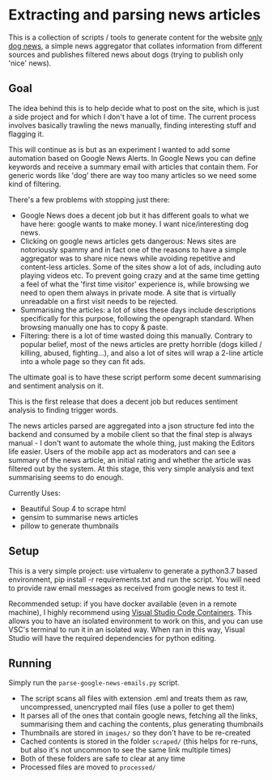 # Extracting and parsing news articles

This is a collection of scripts / tools to generate content for the website [only dog news](https://onlydognews.com), a simple news aggregator that collates information from different sources and publishes filtered news about dogs (trying to publish only 'nice' news).

## Goal

The idea behind this is to help decide what to post on the site, which is just a side project and for which I don't have a lot of time. The current process involves basically trawling the news manually, finding interesting stuff and flagging it.

This will continue as is but as an experiment I wanted to add some automation based on Google News Alerts. In Google News you can define keywords and receive a summary email with articles that contain them. For generic words like 'dog' there are way too many articles so we need some kind of filtering.

There's a few problems with stopping just there:

* Google News does a decent job but it has different goals to what we have here: google wants to make money. I want nice/interesting dog news.
* Clicking on google news articles gets dangerous: News sites are notoriously spammy and in fact one of the reasons to have a simple aggregator was to share nice news while avoiding repetitive and content-less articles. Some of the sites show a lot of ads, including auto playing videos etc. To prevent going crazy and at the same time getting a feel of what the 'first time visitor' experience is, while browsing we need to open them always in private mode. A site that is virtually unreadable on a first visit needs to be rejected.
* Summarising the articles: a lot of sites these days include descriptions specifically for this purpose, following the opengraph standard. When browsing manually one has to copy & paste.
* Filtering: there is a lot of time wasted doing this manually. Contrary to popular belief, most of the news articles are pretty horrible (dogs killed / killing, abused, fighting...), and also a lot of sites will wrap a 2-line article into a whole page so they can fit ads.

The ultimate goal is to have these script perform some decent summarising and sentiment analysis on it.

This is the first release that does a decent job but reduces sentiment analysis to finding trigger words.

The news articles parsed are aggregated into a json structure fed into the backend and consumed by a mobile client so that the final step is always manual - I don't want to automate the whole thing, just making the Editors life easier. Users of the mobile app act as moderators and can see a summary of the news article, an initial rating and whether the article was filtered out by the system. At this stage, this very simple analysis and text summarising seems to do enough.

Currently Uses:

* Beautiful Soup 4 to scrape html
* gensim to summarise news articles
* pillow to generate thumbnails

## Setup

This is a very simple project: use virtualenv to generate a python3.7 based environment, pip install -r requirements.txt and run the script. You will need to provide raw email messages as received from google news to test it.

Recommended setup: if you have docker available (even in a remote machine), I highly recommend using [Visual Studio Code Containers](./README-VSC-Container.md). This allows you to have an isolated environment to work on this, and you can use VSC's terminal to run it in an isolated way. When ran in this way, Visual Studio will have the required dependencies for python editing.

## Running

Simply run the `parse-google-news-emails.py` script.

* The script scans all files with extension .eml and treats them as raw, uncompressed, unencrypted mail files (use a poller to get them)
* It parses all of the ones that contain google news, fetching all the links, summarising them and caching the contents, plus generating thumbnails
* Thumbnails are stored in `images/` so they don't have to be re-created
* Cached contents is stored in the folder `scraped/` (this helps for re-runs, but also it's not uncommon to see the same link multiple times)
* Both of these folders are safe to clear at any time
* Processed files are moved to `processed/`
